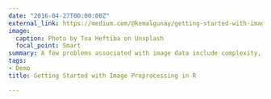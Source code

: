 ```yaml
---
date: "2016-04-27T00:00:00Z"
external_link: https://medium.com/@kemalgunay/getting-started-with-image-preprocessing-in-r-52c7d153b381
image:
  caption: Photo by Toa Heftiba on Unsplash
  focal_point: Smart
summary: A few problems associated with image data include complexity, inaccuracy, and inadequacy. This is why before building a computer vision model, it is essential that the data is preprocessed (cleaned and processed to the desired format) to achieve the desired results.
tags:
- Demo
title: Getting Started with Image Preprocessing in R

---
```

